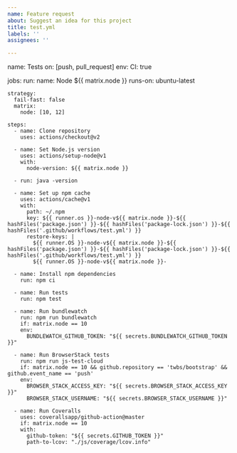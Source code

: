 ```yaml
---
name: Feature request
about: Suggest an idea for this project
title: test.yml
labels: ''
assignees: ''

---
```


name: Tests
on: [push, pull_request]
env:
  CI: true

jobs:
  run:
    name: Node ${{ matrix.node }}
    runs-on: ubuntu-latest

    strategy:
      fail-fast: false
      matrix:
        node: [10, 12]

    steps:
      - name: Clone repository
        uses: actions/checkout@v2

      - name: Set Node.js version
        uses: actions/setup-node@v1
        with:
          node-version: ${{ matrix.node }}

      - run: java -version

      - name: Set up npm cache
        uses: actions/cache@v1
        with:
          path: ~/.npm
          key: ${{ runner.os }}-node-v${{ matrix.node }}-${{ hashFiles('package.json') }}-${{ hashFiles('package-lock.json') }}-${{ hashFiles('.github/workflows/test.yml') }}
          restore-keys: |
            ${{ runner.OS }}-node-v${{ matrix.node }}-${{ hashFiles('package.json') }}-${{ hashFiles('package-lock.json') }}-${{ hashFiles('.github/workflows/test.yml') }}
            ${{ runner.OS }}-node-v${{ matrix.node }}-

      - name: Install npm dependencies
        run: npm ci

      - name: Run tests
        run: npm test

      - name: Run bundlewatch
        run: npm run bundlewatch
        if: matrix.node == 10
        env:
          BUNDLEWATCH_GITHUB_TOKEN: "${{ secrets.BUNDLEWATCH_GITHUB_TOKEN }}"

      - name: Run BrowserStack tests
        run: npm run js-test-cloud
        if: matrix.node == 10 && github.repository == 'twbs/bootstrap' && github.event_name == 'push'
        env:
          BROWSER_STACK_ACCESS_KEY: "${{ secrets.BROWSER_STACK_ACCESS_KEY }}"
          BROWSER_STACK_USERNAME: "${{ secrets.BROWSER_STACK_USERNAME }}"

      - name: Run Coveralls
        uses: coverallsapp/github-action@master
        if: matrix.node == 10
        with:
          github-token: "${{ secrets.GITHUB_TOKEN }}"
          path-to-lcov: "./js/coverage/lcov.info"
